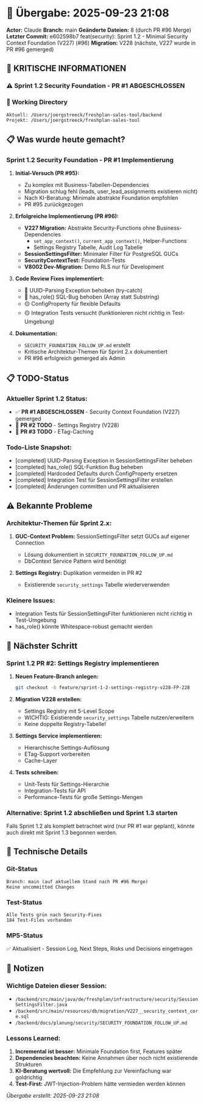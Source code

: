 # 🤝 Übergabe: 2025-09-23 21:08
**Actor:** Claude
**Branch:** main
**Geänderte Dateien:** 8 (durch PR #96 Merge)
**Letzter Commit:** e602598b7 feat(security): Sprint 1.2 - Minimal Security Context Foundation (V227) (#96)
**Migration:** V228 (nächste, V227 wurde in PR #96 gemerged)

## 🚨 KRITISCHE INFORMATIONEN

### ⚠️ Sprint 1.2 Security Foundation - PR #1 ABGESCHLOSSEN

### 📍 Working Directory
```
Aktuell: /Users/joergstreeck/freshplan-sales-tool/backend
Projekt: /Users/joergstreeck/freshplan-sales-tool
```

## 📋 Was wurde heute gemacht?

### Sprint 1.2 Security Foundation - PR #1 Implementierung
1. **Initial-Versuch (PR #95):**
   - Zu komplex mit Business-Tabellen-Dependencies
   - Migration schlug fehl (leads, user_lead_assignments existieren nicht)
   - Nach KI-Beratung: Minimale abstrakte Foundation empfohlen
   - PR #95 zurückgezogen

2. **Erfolgreiche Implementierung (PR #96):**
   - **V227 Migration:** Abstrakte Security-Functions ohne Business-Dependencies
     - `set_app_context()`, `current_app_context()`, Helper-Functions
     - Settings Registry Tabelle, Audit Log Tabelle
   - **SessionSettingsFilter:** Minimaler Filter für PostgreSQL GUCs
   - **SecurityContextTest:** Foundation-Tests
   - **V8002 Dev-Migration:** Demo RLS nur für Development

3. **Code Review Fixes implementiert:**
   - 🔴 UUID-Parsing Exception behoben (try-catch)
   - 🔴 has_role() SQL-Bug behoben (Array statt Substring)
   - 🟡 ConfigProperty für flexible Defaults
   - 🟡 Integration Tests versucht (funktionieren nicht richtig in Test-Umgebung)

4. **Dokumentation:**
   - `SECURITY_FOUNDATION_FOLLOW_UP.md` erstellt
   - Kritische Architektur-Themen für Sprint 2.x dokumentiert
   - PR #96 erfolgreich gemerged als Admin

## 📋 TODO-Status

### Aktueller Sprint 1.2 Status:
- ✅ **PR #1 ABGESCHLOSSEN** - Security Context Foundation (V227) gemerged
- 📝 **PR #2 TODO** - Settings Registry (V228)
- 📝 **PR #3 TODO** - ETag-Caching

### Todo-Liste Snapshot:
- [completed] UUID-Parsing Exception in SessionSettingsFilter beheben
- [completed] has_role() SQL-Funktion Bug beheben
- [completed] Hardcoded Defaults durch ConfigProperty ersetzen
- [completed] Integration Test für SessionSettingsFilter erstellen
- [completed] Änderungen committen und PR aktualisieren

## ⚠️ Bekannte Probleme

### Architektur-Themen für Sprint 2.x:
1. **GUC-Context Problem:** SessionSettingsFilter setzt GUCs auf eigener Connection
   - Lösung dokumentiert in `SECURITY_FOUNDATION_FOLLOW_UP.md`
   - DbContext Service Pattern wird benötigt

2. **Settings Registry:** Duplikation vermeiden in PR #2
   - Existierende `security_settings` Tabelle wiederverwenden

### Kleinere Issues:
- Integration Tests für SessionSettingsFilter funktionieren nicht richtig in Test-Umgebung
- has_role() könnte Whitespace-robust gemacht werden

## 🎯 Nächster Schritt

### Sprint 1.2 PR #2: Settings Registry implementieren

1. **Neuen Feature-Branch anlegen:**
   ```bash
   git checkout -b feature/sprint-1-2-settings-registry-v228-FP-228
   ```

2. **Migration V228 erstellen:**
   - Settings Registry mit 5-Level Scope
   - WICHTIG: Existierende `security_settings` Tabelle nutzen/erweitern
   - Keine doppelte Registry-Tabelle!

3. **Settings Service implementieren:**
   - Hierarchische Settings-Auflösung
   - ETag-Support vorbereiten
   - Cache-Layer

4. **Tests schreiben:**
   - Unit-Tests für Settings-Hierarchie
   - Integration-Tests für API
   - Performance-Tests für große Settings-Mengen

### Alternative: Sprint 1.2 abschließen und Sprint 1.3 starten
Falls Sprint 1.2 als komplett betrachtet wird (nur PR #1 war geplant),
könnte auch direkt mit Sprint 1.3 begonnen werden.

## 🔧 Technische Details

### Git-Status
```
Branch: main (auf aktuellem Stand nach PR #96 Merge)
Keine uncommitted Changes
```

### Test-Status
```
Alle Tests grün nach Security-Fixes
184 Test-Files vorhanden
```

### MP5-Status
✅ Aktualisiert - Session Log, Next Steps, Risks und Decisions eingetragen

## 📝 Notizen

### Wichtige Dateien dieser Session:
- `/backend/src/main/java/de/freshplan/infrastructure/security/SessionSettingsFilter.java`
- `/backend/src/main/resources/db/migration/V227__security_context_core.sql`
- `/backend/docs/planung/security/SECURITY_FOUNDATION_FOLLOW_UP.md`

### Lessons Learned:
1. **Incremental ist besser:** Minimale Foundation first, Features später
2. **Dependencies beachten:** Keine Annahmen über noch nicht existierende Strukturen
3. **KI-Beratung wertvoll:** Die Empfehlung zur Vereinfachung war goldrichtig
4. **Test-First:** JWT-Injection-Problem hätte vermieden werden können

_Übergabe erstellt: 2025-09-23 21:08_
